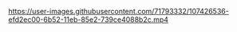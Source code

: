 https://user-images.githubusercontent.com/71793332/107426536-efd2ec00-6b52-11eb-85e2-739ce4088b2c.mp4
